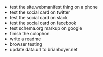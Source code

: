 - test the site.webmanifest thing on a phone
- test the social card on twitter
- test the social card on slack
- test the social card on facebook
- test schema.org markup on google
- finish the colophon
- write a readme
- browser testing
- update data.url to brianboyer.net
